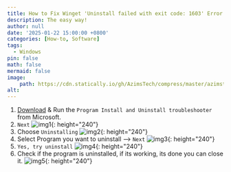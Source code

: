 ```yaml
---
title: How to Fix Winget 'Uninstall failed with exit code: 1603' Error
description: The easy way!
author: null
date: '2025-01-22 15:00:00 +0800'
categories: [How-to, Software]
tags:
  - Windows
pin: false
math: false
mermaid: false
image:
    path: https://cdn.statically.io/gh/AzimsTech/compress/master/azimstech.github.io/winget-cli-banner.png
alt:
---
```


1. [Download](https://support.microsoft.com/en-us/topic/fix-problems-that-block-programs-from-being-installed-or-removed-cca7d1b6-65a9-3d98-426b-e9f927e1eb4d) & Run the `Program Install and Uninstall troubleshooter` from Microsoft.
2. `Next`
  ![img1](https://cdn.statically.io/gh/AzimsTech/compress/master/azimstech.github.io/troubleshooter1.png){: height="240"}
3. Choose `Uninstalling`
  ![img2](https://cdn.statically.io/gh/AzimsTech/compress/master/azimstech.github.io/troubleshooter2.png){:  height="240"}  
4. Select Program you want to uninstall --> `Next`
  ![img3](https://cdn.statically.io/gh/AzimsTech/compress/master/azimstech.github.io/troubleshooter3.png){: height="240"}  
5. `Yes, try uninstall`
  ![img4](https://cdn.statically.io/gh/AzimsTech/compress/master/azimstech.github.io/troubleshooter4.png){: height="240"}  
6. Check if the program is uninstalled, if its working, its done you can close it.
  ![img5](https://cdn.statically.io/gh/AzimsTech/compress/master/azimstech.github.io/troubleshooter5.png){: height="240"}  
